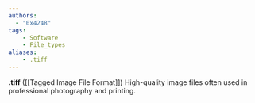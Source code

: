 ```yaml
---
authors:
  - "0x4248"
tags:
    - Software
    - File_types
aliases:
    - .tiff
---
```

**.tiff** ([[Tagged Image File Format]]) High-quality image files often used in professional photography and printing.
